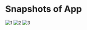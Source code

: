 # Snapshots of App

![1](https://user-images.githubusercontent.com/78656126/196063095-ad3ba3c1-234c-4c6e-a554-bb286089dda6.png)
![2](https://user-images.githubusercontent.com/78656126/196063097-d16ce145-f44b-48af-939e-bdeb117ce9c9.png)
![3](https://user-images.githubusercontent.com/78656126/196063101-2b680795-924a-447d-8189-ff4fce26eeda.png)
